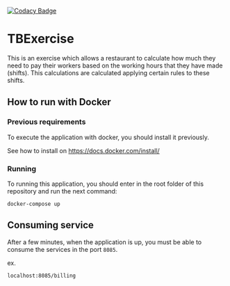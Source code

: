 [![Codacy Badge](https://api.codacy.com/project/badge/Grade/53249f63a34b445dbbe8853bd12b9cfa)](https://www.codacy.com?utm_source=github.com&amp;utm_medium=referral&amp;utm_content=davidfrd/TBExcerciseA&amp;utm_campaign=Badge_Grade)

# TBExercise

This is an exercise which allows a restaurant to calculate how much they need to pay their 
workers based on the working hours that they have made (shifts). This calculations 
are calculated applying certain rules to these shifts.

## How to run with Docker

### Previous requirements
To execute the application with docker, you should install it previously. 

See how to install on https://docs.docker.com/install/

### Running
To running this application, you should enter in the root folder of this repository 
and run the next command:

```
docker-compose up
```

## Consuming service
After a few minutes, when the application is up, you must be able to consume the services 
in the port `8085`.

ex.
```
localhost:8085/billing
```